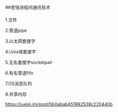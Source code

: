 ##老钱进程间通讯技术

####
1.文件

2.管道pipe

3.以太网套接字

4.Unix域套接字

5.无名套接字socketpair

6.有名管道fifo

7.OS消息队列

8.共享内存


https://juejin.im/post/5b0abab451882538c220440b
